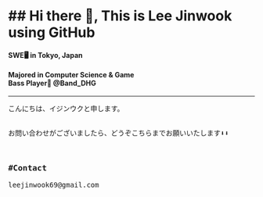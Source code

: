 
<h1>## Hi there 👋, This is Lee Jinwook using GitHub</h1>
<h4>  SWE🖥️ in Tokyo, Japan<br><br>
  Majored in Computer Science & Game<br>
  Bass Player🎸 @Band_DHG<br>
  
</h4>
<hr>
<pre>
こんにちは、イジンウクと申します。

お問い合わせがございましたら、どうぞこちらまでお願いいたします⬇️⬇️
<h3>#Contact</h3>leejinwook69@gmail.com<br>
</pre>
